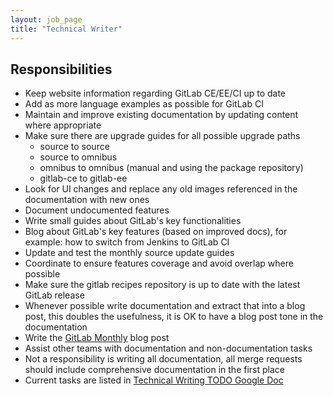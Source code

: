 ```yaml
---
layout: job_page
title: "Technical Writer"
---
```


## Responsibilities

* Keep website information regarding GitLab CE/EE/CI up to date
* Add as more language examples as possible for GitLab CI
* Maintain and improve existing documentation by updating content where appropriate
* Make sure there are upgrade guides for all possible upgrade paths
  * source to source
  * source to omnibus
  * omnibus to omnibus (manual and using the package repository)
  * gitlab-ce to gitlab-ee
* Look for UI changes and replace any old images referenced in the documentation with new ones
* Document undocumented features
* Write small guides about GitLab's key functionalities
* Blog about GitLab's key features (based on improved docs), for example: how to switch from Jenkins to GitLab CI
* Update and test the monthly source update guides
* Coordinate to ensure features coverage and avoid overlap where possible
* Make sure the gitlab recipes repository is up to date with the latest GitLab release
* Whenever possible write documentation and extract that into a blog post, this doubles the usefulness, it is OK to have a blog post tone in the documentation
* Write the [GitLab Monthly](https://pad.hackerspace.gr/p/gitlab-weekly) blog post
* Assist other teams with documentation and non-documentation tasks
* Not a responsibility is writing all documentation, all merge requests should include comprehensive documentation in the first place
* Current tasks are listed in [Technical Writing TODO Google Doc](https://docs.google.com/document/d/1qFh4l4B1c1cc1D_V7rk_AvfpeeZTlRpm65chCJa2Xqs/edit?ts=5671a2ec)
